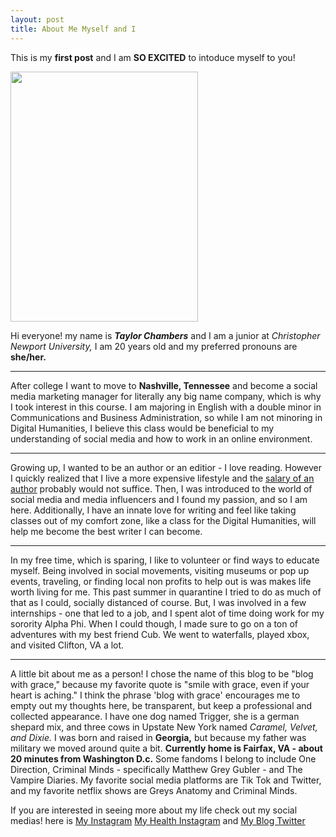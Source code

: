 ```yaml
---
layout: post
title: About Me Myself and I
---
```


This is my **first post** and I am **SO EXCITED** to intoduce myself to you!

<img src="https://taylornicole05.github.io/taylornicole5/images/taylor-chambers-smiling-at-camera.jpg" width="300" height="400" />

Hi everyone! my name is **_Taylor Chambers_** and I am a junior at _Christopher Newport University,_ I am 20 years old and my preferred pronouns are **she/her.** 

---

After college I want to move to **Nashville, Tennessee** and become a social media marketing manager for literally any big name company, which is why I took interest in this course. I am majoring in English with a double minor in Communications and Business Administration, so while I am not minoring in Digital Humanities, I believe this class would be beneficial to my understanding of social media and how to work in an online environment. 

---

Growing up, I wanted to be an author or an editior - I love reading. However I quickly realized that I live a more expensive lifestyle and the [salary of an author](https://www.ziprecruiter.com/Salaries/Writer-Author-Salary) probably would not suffice. Then, I was introduced to the world of social media and media influencers and I found my passion, and so I am here. Additionally, I have an innate love for writing and feel like taking classes out of my comfort zone, like a class for the Digital Humanities, will help me become the best writer I can become. 

---

In my free time, which is sparing, I like to volunteer or find ways to educate myself. Being involved in social movements, visiting museums or pop up events, traveling, or finding local non profits to help out is was makes life worth living for me. This past summer in quarantine I tried to do as much of that as I could, socially distanced of course. But, I was involved in a few internships - one that led to a job, and I spent alot of time doing work for my sorority Alpha Phi. When I could though, I made sure to go on a ton of adventures with my best friend Cub. We went to waterfalls, played xbox, and visited Clifton, VA a lot. 

---

A little bit about me as a person! I chose the name of this blog to be "blog with grace," because my favorite quote is "smile with grace, even if your heart is aching." I think the phrase 'blog with grace' encourages me to empty out my thoughts here, be transparent, but keep a professional and collected appearance. 
  I have one dog named Trigger, she is a german shepard mix, and three cows in Upstate New York named _Caramel, Velvet, and Dixie._ I was born and raised in **Georgia,** but because my father was military we moved around quite a bit. **Currently home is Fairfax, VA - about 20 minutes from Washington D.c.** Some fandoms I belong to include One Direction, Criminal Minds - specifically Matthew Grey Gubler - and The Vampire Diaries. My favorite social media platforms are Tik Tok and Twitter, and my favorite netflix shows are Greys Anatomy and Criminal Minds. 

If you are interested in seeing more about my life check out my social medias! here is [My Instagram](https://www.instagram.com/taylornchambers/) [My Health Instagram](https://www.instagram.com/health.w.tay/) and [My Blog Twitter](https://twitter.com/ReviewsTaylor)
